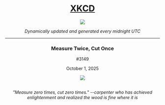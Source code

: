 
<h1 align="center"><a href="https://xkcd.com">XKCD</a></h1>
<div align="center">
    <img src="https://img.shields.io/github/last-commit/ShashashankThakur/XKCD?label=last%20updated" />
</div>

<p align="center"><i>Dynamically updated and generated every midnight UTC</i></p>
<hr>
<div align="center">
    <h3><strong>Measure Twice, Cut Once</strong></h3>
    <p>#3149</p>
    <p>October 1, 2025</p>
    <img src="https://imgs.xkcd.com/comics/measure_twice_cut_once.png">
    <br></br>
    <p><i>"Measure zero times, cut zero times." --carpenter who has achieved enlightenment and realized the wood is fine where it is</i></p>
</div>
